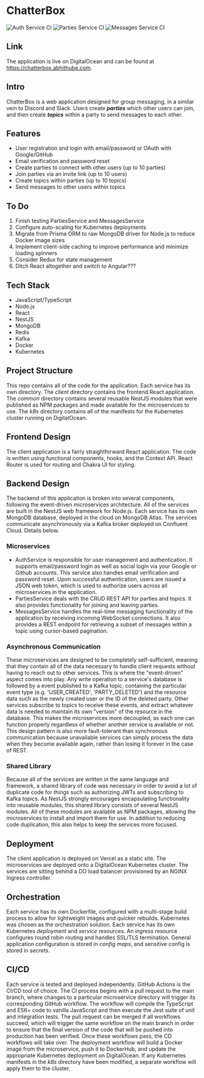 # ChatterBox

![Auth Service CI](https://github.com/abhithube/chatterbox-microservices/actions/workflows/auth-test.yaml/badge.svg)
![Parties Service CI](https://github.com/abhithube/chatterbox-microservices/actions/workflows/parties-test.yaml/badge.svg)
![Messages Service CI](https://github.com/abhithube/chatterbox-microservices/actions/workflows/messages-test.yaml/badge.svg)

## Link

The application is live on DigitalOcean and can be found at https://chatterbox.abhithube.com.

## Intro

ChatterBox is a web application designed for group messaging, in a similar vein to Discord and Slack. Users create **_parties_** which other users can join, and then create **_topics_** within a party to send messages to each other.

## Features

- User registration and login with email/password or OAuth with Google/GitHub
- Email verification and password reset
- Create parties to connect with other users (up to 10 parties)
- Join parties via an invite link (up to 10 users)
- Create topics within parties (up to 10 topics)
- Send messages to other users within topics

## To Do

1. Finish testing PartiesService and MessagesService
2. Configure auto-scaling for Kubernetes deployments
3. Migrate from Prisma ORM to raw MongoDB driver for Node.js to reduce Docker image sizes
4. Implement client-side caching to improve performance and minimize loading spinners
5. Consider Redux for state management
6. Ditch React altogether and switch to Angular???

## Tech Stack

- JavaScript/TypeScript
- Node.js
- React
- NestJS
- MongoDB
- Redis
- Kafka
- Docker
- Kubernetes

## Project Structure

This repo contains all of the code for the application. Each service has its own directory. The _client_ directory contains the frontend React application. The _common_ directory contains several reusable NestJS modules that were published as NPM packages and made available for the microservices to use. The _k8s_ directory contains all of the manifests for the Kubernetes cluster running on DigitalOcean.

## Frontend Design

The client application is a fairly straightforward React application. The code is written using functional components, hooks, and the Context API. React Router is used for routing and Chakra UI for styling.

## Backend Design

The backend of this application is broken into several components, following the event-driven microservices architecture. All of the services are built in the NestJS web framework for Node.js. Each service has its own MongoDB database, deployed in the cloud on MongoDB Atlas. The services communicate asynchronously via a Kafka broker deployed on Confluent Cloud. Details below.

### Microservices

- AuthService is responsible for user management and authentication. It supports email/password login as well as social login via your Google or Github accounts. This service also handles email verification and password reset. Upon successful authentication, users are issued a JSON web token, which is used to authorize users across all microservices in the application.
- PartiesService deals with the CRUD REST API for parties and topics. It also provides functionality for joining and leaving parties.
- MessagesService handles the real-time messaging functionality of the application by receiving incoming WebSocket connections. It also provides a REST endpoint for retrieving a subset of messages within a topic using cursor-based pagination.

### Asynchronous Communication

These microservices are designed to be completely self-sufficient, meaning that they contain all of the data necessary to handle client requests without having to reach out to other services. This is where the "event-driven" aspect comes into play. Any write operation to a service's database is followed by a event published to a Kafka topic, containing the particular event type (e.g. 'USER_CREATED', 'PARTY_DELETED') and the resource data such as the newly created user or the ID of the deleted party. Other services subscribe to topics to receive these events, and extract whatever data is needed to maintain its own "version" of the resource in the database. This makes the microservices more decoupled, as each one can function properly regardless of whether another service is available or not. This design pattern is also more fault-tolerant than synchronous communication because unavailable services can simply process the data when they become available again, rather than losing it forever in the case of REST.

### Shared Library

Because all of the services are written in the same language and framework, a shared library of code was necessary in order to avoid a lot of duplicate code for things such as authorizing JWTs and subscribing to Kafka topics. As NestJS strongly encourages encapsulating functionality into reusable modules, this shared library consists of several NestJS modules. All of these modules are available as NPM packages, allowing the microservices to install and import them for use. In addition to reducing code duplication, this also helps to keep the services more focused.

## Deployment

The client application is deployed on Vercel as a static site. The microservices are deployed onto a DigitalOcean Kubernetes cluster. The services are sitting behind a DO load balancer provisioned by an NGINX Ingress controller.

## Orchestration

Each service has its own Dockerfile, configured with a multi-stage build process to allow for lightweight images and quicker rebuilds. Kubernetes was chosen as the orchestration solution. Each service has its own Kubernetes _deployment_ and _service_ resources. An _ingress_ resource configures round robin routing and handles SSL/TLS termination. General application configuration is stored in _config maps_, and sensitive config is stored in _secrets_.

## CI/CD

Each service is tested and deployed independently. GitHub Actions is the CI/CD tool of choice. The CI process begins with a pull request to the main branch, where changes to a particular microservice directory will trigger its corresponding GitHub workflow. The workflow will compile the TypeScript and ES6+ code to vanilla JavaScript and then execute the Jest suite of unit and integration tests. The pull request can be merged if all workflows succeed, which will trigger the same workflow on the main branch in order to ensure that the final version of the code that will be pushed into production has been verified. Once these workflows pass, the CD workflows will take over. The deployment workflow will build a Docker image from the microservice, push it to DockerHub, and update the appropriate Kubernetes deployment on DigitalOcean. If any Kubernetes manifests in the _k8s_ directory have been modified, a separate workflow will apply them to the cluster.
